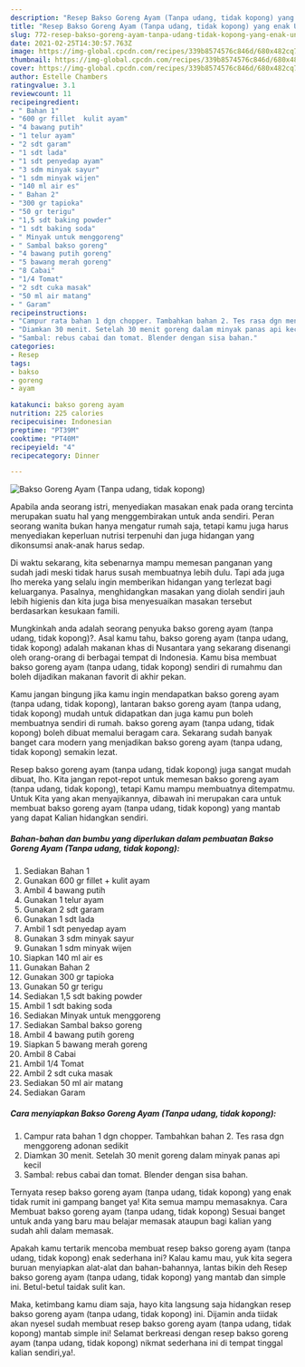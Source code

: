```yaml
---
description: "Resep Bakso Goreng Ayam (Tanpa udang, tidak kopong) yang enak Untuk Jualan"
title: "Resep Bakso Goreng Ayam (Tanpa udang, tidak kopong) yang enak Untuk Jualan"
slug: 772-resep-bakso-goreng-ayam-tanpa-udang-tidak-kopong-yang-enak-untuk-jualan
date: 2021-02-25T14:30:57.763Z
image: https://img-global.cpcdn.com/recipes/339b8574576c846d/680x482cq70/bakso-goreng-ayam-tanpa-udang-tidak-kopong-foto-resep-utama.jpg
thumbnail: https://img-global.cpcdn.com/recipes/339b8574576c846d/680x482cq70/bakso-goreng-ayam-tanpa-udang-tidak-kopong-foto-resep-utama.jpg
cover: https://img-global.cpcdn.com/recipes/339b8574576c846d/680x482cq70/bakso-goreng-ayam-tanpa-udang-tidak-kopong-foto-resep-utama.jpg
author: Estelle Chambers
ratingvalue: 3.1
reviewcount: 11
recipeingredient:
- " Bahan 1"
- "600 gr fillet  kulit ayam"
- "4 bawang putih"
- "1 telur ayam"
- "2 sdt garam"
- "1 sdt lada"
- "1 sdt penyedap ayam"
- "3 sdm minyak sayur"
- "1 sdm minyak wijen"
- "140 ml air es"
- " Bahan 2"
- "300 gr tapioka"
- "50 gr terigu"
- "1,5 sdt baking powder"
- "1 sdt baking soda"
- " Minyak untuk menggoreng"
- " Sambal bakso goreng"
- "4 bawang putih goreng"
- "5 bawang merah goreng"
- "8 Cabai"
- "1/4 Tomat"
- "2 sdt cuka masak"
- "50 ml air matang"
- " Garam"
recipeinstructions:
- "Campur rata bahan 1 dgn chopper. Tambahkan bahan 2. Tes rasa dgn menggoreng adonan sedikit"
- "Diamkan 30 menit. Setelah 30 menit goreng dalam minyak panas api kecil"
- "Sambal: rebus cabai dan tomat. Blender dengan sisa bahan."
categories:
- Resep
tags:
- bakso
- goreng
- ayam

katakunci: bakso goreng ayam 
nutrition: 225 calories
recipecuisine: Indonesian
preptime: "PT39M"
cooktime: "PT40M"
recipeyield: "4"
recipecategory: Dinner

---
```



![Bakso Goreng Ayam (Tanpa udang, tidak kopong)](https://img-global.cpcdn.com/recipes/339b8574576c846d/680x482cq70/bakso-goreng-ayam-tanpa-udang-tidak-kopong-foto-resep-utama.jpg)

Apabila anda seorang istri, menyediakan masakan enak pada orang tercinta merupakan suatu hal yang menggembirakan untuk anda sendiri. Peran seorang  wanita bukan hanya mengatur rumah saja, tetapi kamu juga harus menyediakan keperluan nutrisi terpenuhi dan juga hidangan yang dikonsumsi anak-anak harus sedap.

Di waktu  sekarang, kita sebenarnya mampu memesan panganan yang sudah jadi meski tidak harus susah membuatnya lebih dulu. Tapi ada juga lho mereka yang selalu ingin memberikan hidangan yang terlezat bagi keluarganya. Pasalnya, menghidangkan masakan yang diolah sendiri jauh lebih higienis dan kita juga bisa menyesuaikan masakan tersebut berdasarkan kesukaan famili. 



Mungkinkah anda adalah seorang penyuka bakso goreng ayam (tanpa udang, tidak kopong)?. Asal kamu tahu, bakso goreng ayam (tanpa udang, tidak kopong) adalah makanan khas di Nusantara yang sekarang disenangi oleh orang-orang di berbagai tempat di Indonesia. Kamu bisa membuat bakso goreng ayam (tanpa udang, tidak kopong) sendiri di rumahmu dan boleh dijadikan makanan favorit di akhir pekan.

Kamu jangan bingung jika kamu ingin mendapatkan bakso goreng ayam (tanpa udang, tidak kopong), lantaran bakso goreng ayam (tanpa udang, tidak kopong) mudah untuk didapatkan dan juga kamu pun boleh membuatnya sendiri di rumah. bakso goreng ayam (tanpa udang, tidak kopong) boleh dibuat memalui beragam cara. Sekarang sudah banyak banget cara modern yang menjadikan bakso goreng ayam (tanpa udang, tidak kopong) semakin lezat.

Resep bakso goreng ayam (tanpa udang, tidak kopong) juga sangat mudah dibuat, lho. Kita jangan repot-repot untuk memesan bakso goreng ayam (tanpa udang, tidak kopong), tetapi Kamu mampu membuatnya ditempatmu. Untuk Kita yang akan menyajikannya, dibawah ini merupakan cara untuk membuat bakso goreng ayam (tanpa udang, tidak kopong) yang mantab yang dapat Kalian hidangkan sendiri.

<!--inarticleads1-->

##### Bahan-bahan dan bumbu yang diperlukan dalam pembuatan Bakso Goreng Ayam (Tanpa udang, tidak kopong):

1. Sediakan  Bahan 1
1. Gunakan 600 gr fillet + kulit ayam
1. Ambil 4 bawang putih
1. Gunakan 1 telur ayam
1. Gunakan 2 sdt garam
1. Gunakan 1 sdt lada
1. Ambil 1 sdt penyedap ayam
1. Gunakan 3 sdm minyak sayur
1. Gunakan 1 sdm minyak wijen
1. Siapkan 140 ml air es
1. Gunakan  Bahan 2
1. Gunakan 300 gr tapioka
1. Gunakan 50 gr terigu
1. Sediakan 1,5 sdt baking powder
1. Ambil 1 sdt baking soda
1. Sediakan  Minyak untuk menggoreng
1. Sediakan  Sambal bakso goreng
1. Ambil 4 bawang putih goreng
1. Siapkan 5 bawang merah goreng
1. Ambil 8 Cabai
1. Ambil 1/4 Tomat
1. Ambil 2 sdt cuka masak
1. Sediakan 50 ml air matang
1. Sediakan  Garam




<!--inarticleads2-->

##### Cara menyiapkan Bakso Goreng Ayam (Tanpa udang, tidak kopong):

1. Campur rata bahan 1 dgn chopper. Tambahkan bahan 2. Tes rasa dgn menggoreng adonan sedikit
1. Diamkan 30 menit. Setelah 30 menit goreng dalam minyak panas api kecil
1. Sambal: rebus cabai dan tomat. Blender dengan sisa bahan.




Ternyata resep bakso goreng ayam (tanpa udang, tidak kopong) yang enak tidak rumit ini gampang banget ya! Kita semua mampu memasaknya. Cara Membuat bakso goreng ayam (tanpa udang, tidak kopong) Sesuai banget untuk anda yang baru mau belajar memasak ataupun bagi kalian yang sudah ahli dalam memasak.

Apakah kamu tertarik mencoba membuat resep bakso goreng ayam (tanpa udang, tidak kopong) enak sederhana ini? Kalau kamu mau, yuk kita segera buruan menyiapkan alat-alat dan bahan-bahannya, lantas bikin deh Resep bakso goreng ayam (tanpa udang, tidak kopong) yang mantab dan simple ini. Betul-betul taidak sulit kan. 

Maka, ketimbang kamu diam saja, hayo kita langsung saja hidangkan resep bakso goreng ayam (tanpa udang, tidak kopong) ini. Dijamin anda tiidak akan nyesel sudah membuat resep bakso goreng ayam (tanpa udang, tidak kopong) mantab simple ini! Selamat berkreasi dengan resep bakso goreng ayam (tanpa udang, tidak kopong) nikmat sederhana ini di tempat tinggal kalian sendiri,ya!.

